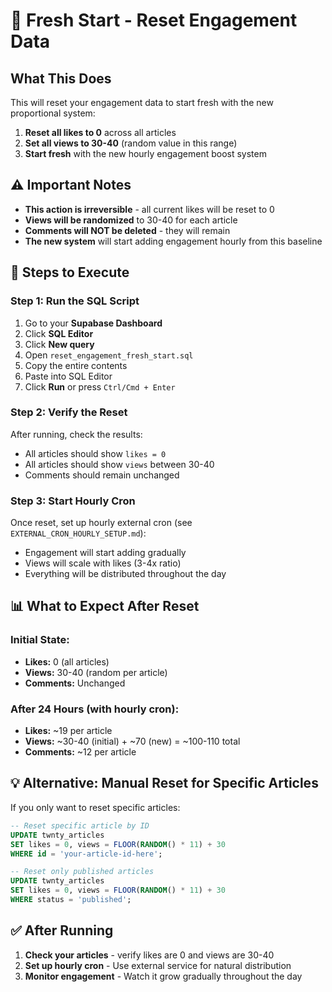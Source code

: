 # 🔄 Fresh Start - Reset Engagement Data

## What This Does

This will reset your engagement data to start fresh with the new proportional system:

1. **Reset all likes to 0** across all articles
2. **Set all views to 30-40** (random value in this range)
3. **Start fresh** with the new hourly engagement boost system

## ⚠️ Important Notes

- **This action is irreversible** - all current likes will be reset to 0
- **Views will be randomized** to 30-40 for each article
- **Comments will NOT be deleted** - they will remain
- **The new system** will start adding engagement hourly from this baseline

## 🚀 Steps to Execute

### Step 1: Run the SQL Script

1. Go to your **Supabase Dashboard**
2. Click **SQL Editor**
3. Click **New query**
4. Open `reset_engagement_fresh_start.sql`
5. Copy the entire contents
6. Paste into SQL Editor
7. Click **Run** or press `Ctrl/Cmd + Enter`

### Step 2: Verify the Reset

After running, check the results:
- All articles should show `likes = 0`
- All articles should show `views` between 30-40
- Comments should remain unchanged

### Step 3: Start Hourly Cron

Once reset, set up hourly external cron (see `EXTERNAL_CRON_HOURLY_SETUP.md`):
- Engagement will start adding gradually
- Views will scale with likes (3-4x ratio)
- Everything will be distributed throughout the day

## 📊 What to Expect After Reset

### Initial State:
- **Likes:** 0 (all articles)
- **Views:** 30-40 (random per article)
- **Comments:** Unchanged

### After 24 Hours (with hourly cron):
- **Likes:** ~19 per article
- **Views:** ~30-40 (initial) + ~70 (new) = ~100-110 total
- **Comments:** ~12 per article

## 💡 Alternative: Manual Reset for Specific Articles

If you only want to reset specific articles:

```sql
-- Reset specific article by ID
UPDATE twnty_articles 
SET likes = 0, views = FLOOR(RANDOM() * 11) + 30
WHERE id = 'your-article-id-here';

-- Reset only published articles
UPDATE twnty_articles 
SET likes = 0, views = FLOOR(RANDOM() * 11) + 30
WHERE status = 'published';
```

## ✅ After Running

1. **Check your articles** - verify likes are 0 and views are 30-40
2. **Set up hourly cron** - Use external service for natural distribution
3. **Monitor engagement** - Watch it grow gradually throughout the day

